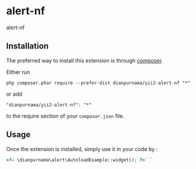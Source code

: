 alert-nf
========
alert-nf

Installation
------------

The preferred way to install this extension is through [composer](http://getcomposer.org/download/).

Either run

```
php composer.phar require --prefer-dist dianpurnama/yii2-alert-nf "*"
```

or add

```
"dianpurnama/yii2-alert-nf": "*"
```

to the require section of your `composer.json` file.


Usage
-----

Once the extension is installed, simply use it in your code by  :

```php
<?= \dianpurnama\alert\AutoloadExample::widget(); ?>```